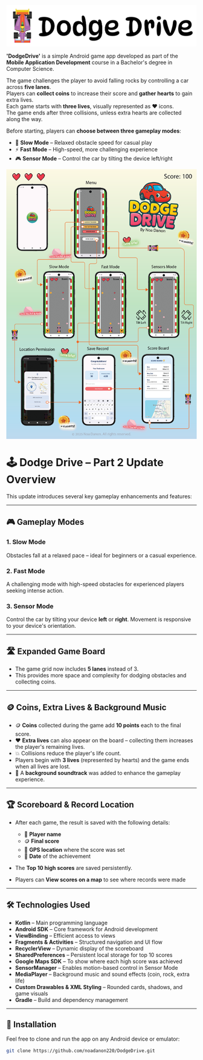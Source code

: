 <div align="center">
  <img src="screenshots/dodgeDrive_title.png" alt="Game flow"/>
</div>

**'DodgeDrive'** is a simple Android game app developed as part of the **Mobile Application Development** course in a Bachelor's degree in Computer Science.

The game challenges the player to avoid falling rocks by controlling a car across **five lanes**.  
Players can **collect coins** to increase their score and **gather hearts** to gain extra lives.  
Each game starts with **three lives**, visually represented as ❤️ icons.  
The game ends after three collisions, unless extra hearts are collected along the way.

Before starting, players can **choose between three gameplay modes**:
- 🐢 **Slow Mode** – Relaxed obstacle speed for casual play  
- ⚡ **Fast Mode** – High-speed, more challenging experience  
- 🎮 **Sensor Mode** – Control the car by tilting the device left/right

<div align="center">
  <img src="screenshots/dodgeDrive_user_workflow.png" alt="Game flow"/>
</div>

# 🕹️ Dodge Drive – Part 2 Update Overview

This update introduces several key gameplay enhancements and features:

---

## 🎮 Gameplay Modes

### 1. Slow Mode  
Obstacles fall at a relaxed pace – ideal for beginners or a casual experience.

### 2. Fast Mode  
A challenging mode with high-speed obstacles for experienced players seeking intense action.

### 3. Sensor Mode  
Control the car by tilting your device **left** or **right**. Movement is responsive to your device's orientation.

---

## 🛣️ Expanded Game Board

- The game grid now includes **5 lanes** instead of 3.
- This provides more space and complexity for dodging obstacles and collecting coins.

---

## 🪙 Coins, Extra Lives & Background Music

- 🪙 **Coins** collected during the game add **10 points** each to the final score.
- ❤️ **Extra lives** can also appear on the board – collecting them increases the player's remaining lives.
- 💥 Collisions reduce the player's life count.
- Players begin with **3 lives** (represented by hearts) and the game ends when all lives are lost.
- 🎵 A **background soundtrack** was added to enhance the gameplay experience.

---

## 🏆 Scoreboard & Record Location

- After each game, the result is saved with the following details:
  - 👤 **Player name**
  - 🪙 **Final score**
  - 📍 **GPS location** where the score was set
  - 📅 **Date** of the achievement

- The **Top 10 high scores** are saved persistently.

- Players can **View scores on a map** to see where records were made

---

## 🛠️ Technologies Used

- **Kotlin** – Main programming language
- **Android SDK** – Core framework for Android development
- **ViewBinding** – Efficient access to views
- **Fragments & Activities** – Structured navigation and UI flow
- **RecyclerView** – Dynamic display of the scoreboard
- **SharedPreferences** – Persistent local storage for top 10 scores
- **Google Maps SDK** – To show where each high score was achieved
- **SensorManager** – Enables motion-based control in Sensor Mode
- **MediaPlayer** – Background music and sound effects (coin, rock, extra life)
- **Custom Drawables & XML Styling** – Rounded cards, shadows, and game visuals
- **Gradle** – Build and dependency management

---

## 📲 Installation

Feel free to clone and run the app on any Android device or emulator:

```bash
git clone https://github.com/noadanon220/DodgeDrive.git


